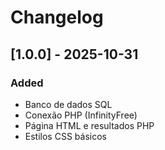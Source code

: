 # Changelog

## [1.0.0] - 2025-10-31
### Added
- Banco de dados SQL
- Conexão PHP (InfinityFree)
- Página HTML e resultados PHP
- Estilos CSS básicos

